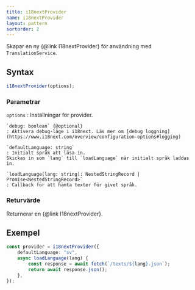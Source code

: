 ```yaml
---
title: i18nextProvider
name: i18nextProvider
layout: pattern
sortorder: 2
---
```


Skapar en ny {@link I18nextProvider} för användning med `TranslationService`.

## Syntax

```ts
i18nextProvider(options);
```

### Parametrar

`options`
: Inställningar för provider.

    `debug: boolean` {@optional}
    : Aktivera debug-läge i i18next. Läs mer om [debug loggning](https://www.i18next.com/overview/configuration-options#logging)

    `defaultLanguage: string`
    : Initialt språk att läsa in.
    Skickas in som `lang` till `loadLanguage` när initialt språk laddas in.

    `loadLanguage(lang: string): NestedStringRecord | Promise<NestedStringRecord>`
    : Callback för att hämta texter för givet språk.

### Returvärde

Returnerar en {@link I18nextProvider}.

## Exempel

```ts
const provider = i18nextProvider({
    defaultLanguage: "sv",
    async loadLanguage(lang) {
        const response = await fetch(`/texts/${lang}.json`);
        return await response.json();
    },
});
```
